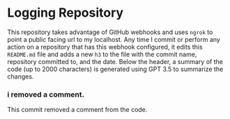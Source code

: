 # Logging Repository

This repository takes advantage of GitHub webhooks and uses `ngrok` to point a public facing url to my localhost. Any time I commit or perform any action on a repository that has this webhook configured, it edits this `README.md` file and adds a new `h3` to the file with the commit name, repository committed to, and the date. Below the header, a summary of the code (up to 2000 characters) is generated using GPT 3.5 to summarize the changes. 


### i removed a comment.
This commit removed a comment from the code.
